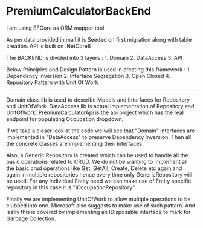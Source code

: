 # PremiumCalculatorBackEnd

I am using EFCore as ORM mapper tool.  

As per data provided in mail it is Seeded on first migration along with table creation.
API is built on .NetCore6

The BACKEND is divided into 3 layers :
	1. Domain
	2. DataAccess
	3. API

Below Principles and Design Pattern is used in creating this framework :
	1. Dependency Inversion
	2. Interface Segregation
	3. Open Closed
	4. Repository Pattern with Unit Of Work
	



---------------------------------------------------------------------------------------------

Domain class lib is used to describe Models and Interfaces for Repository and UnitOfWork.
DataAccess lib is actual implementation of Repository and UnitOfWork.
PremiumCalculatorApi is the api project which has the real endpoint for populating Occupation
dropdown.

If we take a closer look at the code we will see that "Domain" interfaces are implemented
in "DataAccess" to preserve Dependency Inversion.
Then all the concrete classes are implementing their Interfaces.

Also, a Generic Repository is created which can be used to handle all the basic operations
related to CRUD.
We do not be wanting to implement all the basic crud operations like Get, GetAll, Create,
Delete etc again and again in multiple repositories hence every time only GenericRepository
will be used.
For any individual Entity need we can make use of Entity specific repository in this case
it is "IOccupationRepository".

Finally we are implementing UnitOfWork to allow multiple operations to be clubbed into one.
Microsoft also suggests to make use of such pattern.
And lastly this is covered by implementing an IDisposable interface to mark for Garbage Collection.





